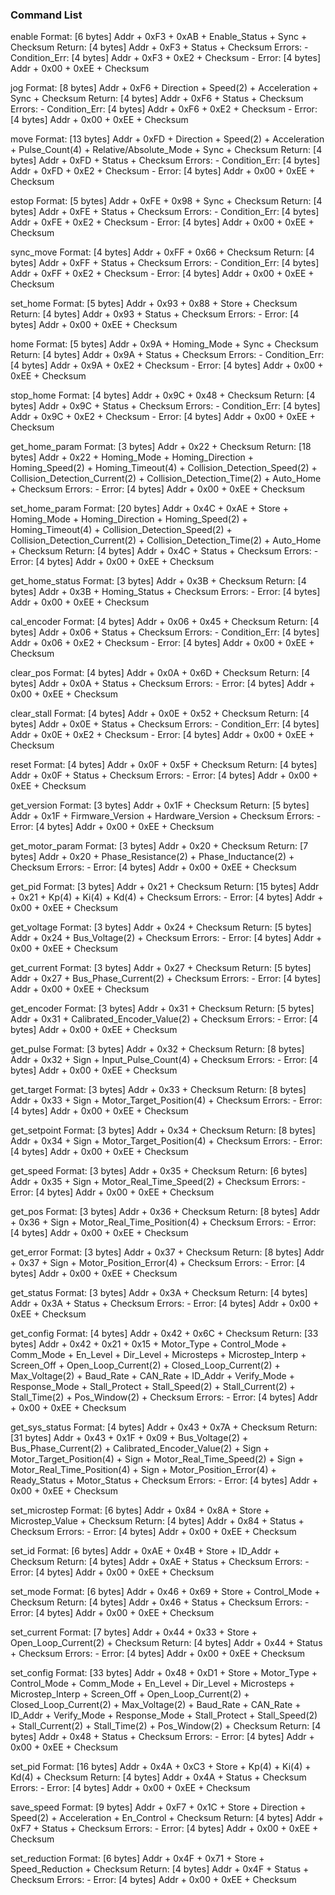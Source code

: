 ### Command List

enable
Format: [6 bytes] Addr + 0xF3 + 0xAB + Enable_Status + Sync + Checksum
Return: [4 bytes] Addr + 0xF3 + Status + Checksum
Errors: 
    - Condition_Err: [4 bytes] Addr + 0xF3 + 0xE2 + Checksum
    - Error: [4 bytes] Addr + 0x00 + 0xEE + Checksum

jog
Format: [8 bytes] Addr + 0xF6 + Direction + Speed(2) + Acceleration + Sync + Checksum
Return: [4 bytes] Addr + 0xF6 + Status + Checksum
Errors:
    - Condition_Err: [4 bytes] Addr + 0xF6 + 0xE2 + Checksum
    - Error: [4 bytes] Addr + 0x00 + 0xEE + Checksum

move
Format: [13 bytes] Addr + 0xFD + Direction + Speed(2) + Acceleration + Pulse_Count(4) + Relative/Absolute_Mode + Sync + Checksum
Return: [4 bytes] Addr + 0xFD + Status + Checksum
Errors:
    - Condition_Err: [4 bytes] Addr + 0xFD + 0xE2 + Checksum
    - Error: [4 bytes] Addr + 0x00 + 0xEE + Checksum

estop
Format: [5 bytes] Addr + 0xFE + 0x98 + Sync + Checksum
Return: [4 bytes] Addr + 0xFE + Status + Checksum
Errors:
    - Condition_Err: [4 bytes] Addr + 0xFE + 0xE2 + Checksum
    - Error: [4 bytes] Addr + 0x00 + 0xEE + Checksum

sync_move
Format: [4 bytes] Addr + 0xFF + 0x66 + Checksum
Return: [4 bytes] Addr + 0xFF + Status + Checksum
Errors:
    - Condition_Err: [4 bytes] Addr + 0xFF + 0xE2 + Checksum
    - Error: [4 bytes] Addr + 0x00 + 0xEE + Checksum

set_home
Format: [5 bytes] Addr + 0x93 + 0x88 + Store + Checksum
Return: [4 bytes] Addr + 0x93 + Status + Checksum
Errors:
    - Error: [4 bytes] Addr + 0x00 + 0xEE + Checksum

home
Format: [5 bytes] Addr + 0x9A + Homing_Mode + Sync + Checksum
Return: [4 bytes] Addr + 0x9A + Status + Checksum
Errors:
    - Condition_Err: [4 bytes] Addr + 0x9A + 0xE2 + Checksum
    - Error: [4 bytes] Addr + 0x00 + 0xEE + Checksum

stop_home
Format: [4 bytes] Addr + 0x9C + 0x48 + Checksum
Return: [4 bytes] Addr + 0x9C + Status + Checksum
Errors:
    - Condition_Err: [4 bytes] Addr + 0x9C + 0xE2 + Checksum
    - Error: [4 bytes] Addr + 0x00 + 0xEE + Checksum

get_home_param
Format: [3 bytes] Addr + 0x22 + Checksum
Return: [18 bytes] Addr + 0x22 + Homing_Mode + Homing_Direction + Homing_Speed(2) + Homing_Timeout(4) + Collision_Detection_Speed(2) + Collision_Detection_Current(2) + Collision_Detection_Time(2) + Auto_Home + Checksum
Errors:
    - Error: [4 bytes] Addr + 0x00 + 0xEE + Checksum

set_home_param
Format: [20 bytes] Addr + 0x4C + 0xAE + Store + Homing_Mode + Homing_Direction + Homing_Speed(2) + Homing_Timeout(4) + Collision_Detection_Speed(2) + Collision_Detection_Current(2) + Collision_Detection_Time(2) + Auto_Home + Checksum
Return: [4 bytes] Addr + 0x4C + Status + Checksum
Errors:
    - Error: [4 bytes] Addr + 0x00 + 0xEE + Checksum

get_home_status
Format: [3 bytes] Addr + 0x3B + Checksum
Return: [4 bytes] Addr + 0x3B + Homing_Status + Checksum
Errors:
    - Error: [4 bytes] Addr + 0x00 + 0xEE + Checksum

cal_encoder
Format: [4 bytes] Addr + 0x06 + 0x45 + Checksum
Return: [4 bytes] Addr + 0x06 + Status + Checksum
Errors:
    - Condition_Err: [4 bytes] Addr + 0x06 + 0xE2 + Checksum
    - Error: [4 bytes] Addr + 0x00 + 0xEE + Checksum

clear_pos
Format: [4 bytes] Addr + 0x0A + 0x6D + Checksum
Return: [4 bytes] Addr + 0x0A + Status + Checksum
Errors:
    - Error: [4 bytes] Addr + 0x00 + 0xEE + Checksum

clear_stall
Format: [4 bytes] Addr + 0x0E + 0x52 + Checksum
Return: [4 bytes] Addr + 0x0E + Status + Checksum
Errors:
    - Condition_Err: [4 bytes] Addr + 0x0E + 0xE2 + Checksum
    - Error: [4 bytes] Addr + 0x00 + 0xEE + Checksum

reset
Format: [4 bytes] Addr + 0x0F + 0x5F + Checksum
Return: [4 bytes] Addr + 0x0F + Status + Checksum
Errors:
    - Error: [4 bytes] Addr + 0x00 + 0xEE + Checksum

get_version
Format: [3 bytes] Addr + 0x1F + Checksum
Return: [5 bytes] Addr + 0x1F + Firmware_Version + Hardware_Version + Checksum
Errors:
    - Error: [4 bytes] Addr + 0x00 + 0xEE + Checksum

get_motor_param
Format: [3 bytes] Addr + 0x20 + Checksum
Return: [7 bytes] Addr + 0x20 + Phase_Resistance(2) + Phase_Inductance(2) + Checksum
Errors:
    - Error: [4 bytes] Addr + 0x00 + 0xEE + Checksum

get_pid
Format: [3 bytes] Addr + 0x21 + Checksum
Return: [15 bytes] Addr + 0x21 + Kp(4) + Ki(4) + Kd(4) + Checksum
Errors:
    - Error: [4 bytes] Addr + 0x00 + 0xEE + Checksum

get_voltage
Format: [3 bytes] Addr + 0x24 + Checksum
Return: [5 bytes] Addr + 0x24 + Bus_Voltage(2) + Checksum
Errors:
    - Error: [4 bytes] Addr + 0x00 + 0xEE + Checksum

get_current
Format: [3 bytes] Addr + 0x27 + Checksum
Return: [5 bytes] Addr + 0x27 + Bus_Phase_Current(2) + Checksum
Errors:
    - Error: [4 bytes] Addr + 0x00 + 0xEE + Checksum

get_encoder
Format: [3 bytes] Addr + 0x31 + Checksum
Return: [5 bytes] Addr + 0x31 + Calibrated_Encoder_Value(2) + Checksum
Errors:
    - Error: [4 bytes] Addr + 0x00 + 0xEE + Checksum

get_pulse
Format: [3 bytes] Addr + 0x32 + Checksum
Return: [8 bytes] Addr + 0x32 + Sign + Input_Pulse_Count(4) + Checksum
Errors:
    - Error: [4 bytes] Addr + 0x00 + 0xEE + Checksum

get_target
Format: [3 bytes] Addr + 0x33 + Checksum
Return: [8 bytes] Addr + 0x33 + Sign + Motor_Target_Position(4) + Checksum
Errors:
    - Error: [4 bytes] Addr + 0x00 + 0xEE + Checksum

get_setpoint
Format: [3 bytes] Addr + 0x34 + Checksum
Return: [8 bytes] Addr + 0x34 + Sign + Motor_Target_Position(4) + Checksum
Errors:
    - Error: [4 bytes] Addr + 0x00 + 0xEE + Checksum

get_speed
Format: [3 bytes] Addr + 0x35 + Checksum
Return: [6 bytes] Addr + 0x35 + Sign + Motor_Real_Time_Speed(2) + Checksum
Errors:
    - Error: [4 bytes] Addr + 0x00 + 0xEE + Checksum

get_pos
Format: [3 bytes] Addr + 0x36 + Checksum
Return: [8 bytes] Addr + 0x36 + Sign + Motor_Real_Time_Position(4) + Checksum
Errors:
    - Error: [4 bytes] Addr + 0x00 + 0xEE + Checksum

get_error
Format: [3 bytes] Addr + 0x37 + Checksum
Return: [8 bytes] Addr + 0x37 + Sign + Motor_Position_Error(4) + Checksum
Errors:
    - Error: [4 bytes] Addr + 0x00 + 0xEE + Checksum

get_status
Format: [3 bytes] Addr + 0x3A + Checksum
Return: [4 bytes] Addr + 0x3A + Status + Checksum
Errors:
    - Error: [4 bytes] Addr + 0x00 + 0xEE + Checksum

get_config
Format: [4 bytes] Addr + 0x42 + 0x6C + Checksum
Return: [33 bytes] Addr + 0x42 + 0x21 + 0x15 + Motor_Type + Control_Mode + Comm_Mode + En_Level + Dir_Level + Microsteps + Microstep_Interp + Screen_Off + Open_Loop_Current(2) + Closed_Loop_Current(2) + Max_Voltage(2) + Baud_Rate + CAN_Rate + ID_Addr + Verify_Mode + Response_Mode + Stall_Protect + Stall_Speed(2) + Stall_Current(2) + Stall_Time(2) + Pos_Window(2) + Checksum
Errors:
    - Error: [4 bytes] Addr + 0x00 + 0xEE + Checksum

get_sys_status
Format: [4 bytes] Addr + 0x43 + 0x7A + Checksum
Return: [31 bytes] Addr + 0x43 + 0x1F + 0x09 + Bus_Voltage(2) + Bus_Phase_Current(2) + Calibrated_Encoder_Value(2) + Sign + Motor_Target_Position(4) + Sign + Motor_Real_Time_Speed(2) + Sign + Motor_Real_Time_Position(4) + Sign + Motor_Position_Error(4) + Ready_Status + Motor_Status + Checksum
Errors:
    - Error: [4 bytes] Addr + 0x00 + 0xEE + Checksum

set_microstep
Format: [6 bytes] Addr + 0x84 + 0x8A + Store + Microstep_Value + Checksum
Return: [4 bytes] Addr + 0x84 + Status + Checksum
Errors:
    - Error: [4 bytes] Addr + 0x00 + 0xEE + Checksum

set_id
Format: [6 bytes] Addr + 0xAE + 0x4B + Store + ID_Addr + Checksum
Return: [4 bytes] Addr + 0xAE + Status + Checksum
Errors:
    - Error: [4 bytes] Addr + 0x00 + 0xEE + Checksum

set_mode
Format: [6 bytes] Addr + 0x46 + 0x69 + Store + Control_Mode + Checksum
Return: [4 bytes] Addr + 0x46 + Status + Checksum
Errors:
    - Error: [4 bytes] Addr + 0x00 + 0xEE + Checksum

set_current
Format: [7 bytes] Addr + 0x44 + 0x33 + Store + Open_Loop_Current(2) + Checksum
Return: [4 bytes] Addr + 0x44 + Status + Checksum
Errors:
    - Error: [4 bytes] Addr + 0x00 + 0xEE + Checksum

set_config
Format: [33 bytes] Addr + 0x48 + 0xD1 + Store + Motor_Type + Control_Mode + Comm_Mode + En_Level + Dir_Level + Microsteps + Microstep_Interp + Screen_Off + Open_Loop_Current(2) + Closed_Loop_Current(2) + Max_Voltage(2) + Baud_Rate + CAN_Rate + ID_Addr + Verify_Mode + Response_Mode + Stall_Protect + Stall_Speed(2) + Stall_Current(2) + Stall_Time(2) + Pos_Window(2) + Checksum
Return: [4 bytes] Addr + 0x48 + Status + Checksum
Errors:
    - Error: [4 bytes] Addr + 0x00 + 0xEE + Checksum

set_pid
Format: [16 bytes] Addr + 0x4A + 0xC3 + Store + Kp(4) + Ki(4) + Kd(4) + Checksum
Return: [4 bytes] Addr + 0x4A + Status + Checksum
Errors:
    - Error: [4 bytes] Addr + 0x00 + 0xEE + Checksum

save_speed
Format: [9 bytes] Addr + 0xF7 + 0x1C + Store + Direction + Speed(2) + Acceleration + En_Control + Checksum
Return: [4 bytes] Addr + 0xF7 + Status + Checksum
Errors:
    - Error: [4 bytes] Addr + 0x00 + 0xEE + Checksum

set_reduction
Format: [6 bytes] Addr + 0x4F + 0x71 + Store + Speed_Reduction + Checksum
Return: [4 bytes] Addr + 0x4F + Status + Checksum
Errors:
    - Error: [4 bytes] Addr + 0x00 + 0xEE + Checksum
